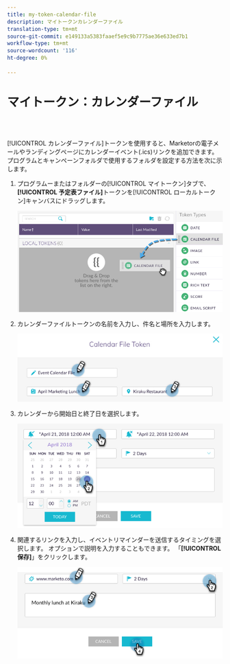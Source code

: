 ```yaml
---
title: my-token-calendar-file
description: マイトークンカレンダーファイル
translation-type: tm+mt
source-git-commit: e149133a5383faaef5e9c9b7775ae36e633ed7b1
workflow-type: tm+mt
source-wordcount: '116'
ht-degree: 0%

---
```



# マイトークン：カレンダーファイル

<br> 

[!UICONTROL カレンダーファイル]トークンを使用すると、Marketorの電子メールやランディングページにカレンダーイベント(.ics)リンクを追加できます。 プログラムとキャンペーンフォルダで使用するフォルダを設定する方法を次に示します。

1. プログラムーまたはフォルダーの[!UICONTROL マイトークン]タブで、**[!UICONTROL 予定表ファイル]**&#x200B;トークンを[!UICONTROL ローカルトークン]キャンバスにドラッグします。

   ![イメージ1](/help/sky/assets/my-tokens/my-token-calendar-file/my-token-calendar-file-1.jpg)

1. カレンダーファイルトークンの名前を入力し、件名と場所を入力します。

   ![イメージ2](/help/sky/assets/my-tokens/my-token-calendar-file/my-token-calendar-file-2.jpg)

1. カレンダーから開始日と終了日を選択します。

   ![イメージ3](/help/sky/assets/my-tokens/my-token-calendar-file/my-token-calendar-file-3.jpg)

1. 関連するリンクを入力し、イベントリマインダーを送信するタイミングを選択します。 オプションで説明を入力することもできます。 「**[!UICONTROL 保存]**」をクリックします。

   ![画像4](/help/sky/assets/my-tokens/my-token-calendar-file/my-token-calendar-file-4.jpg)